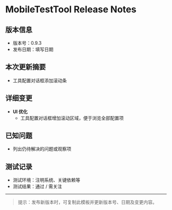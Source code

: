 # MobileTestTool Release Notes

## 版本信息
- 版本号：0.9.3
- 发布日期：填写日期

## 本次更新摘要
- 工具配置对话框添加滚动条

## 详细变更
- **UI 优化**
  - 工具配置对话框增加滚动区域，便于浏览全部配置项

## 已知问题
- 列出仍待解决的问题或观察项

## 测试记录
- 测试环境：注明系统、关键依赖等
- 测试结果：通过 / 需关注

---

> 提示：发布新版本时，可复制此模板并更新版本号、日期及变更内容。

